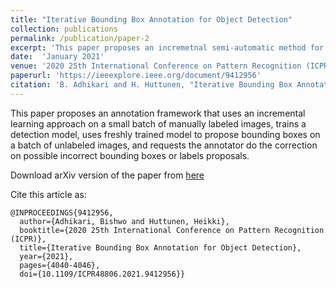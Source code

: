 ```yaml
---
title: "Iterative Bounding Box Annotation for Object Detection"
collection: publications
permalink: /publication/paper-2
excerpt: 'This paper proposes an incremetnal semi-automatic method for efficient bounding box annotation.'
date:  'January 2021' 
venue: '2020 25th International Conference on Pattern Recognition (ICPR)'
paperurl: 'https://ieeexplore.ieee.org/document/9412956'
citation: 'B. Adhikari and H. Huttunen, "Iterative Bounding Box Annotation for Object Detection," 2020 25th International Conference on Pattern Recognition (ICPR), 2021, pp. 4040-4046, doi: 10.1109/ICPR48806.2021.9412956.' 
---
```

This paper proposes an annotation framework that uses an incremental learning approach on a small batch of manually labeled images, trains a detection model, uses freshly trained model to propose bounding boxes on a batch of unlabeled images, and requests the annotator do the correction on possible incorrect bounding boxes or labels proposals.

Download arXiv version of the paper from [here](https://arxiv.org/abs/2007.00961)

Cite this article as:

```
@INPROCEEDINGS{9412956,
  author={Adhikari, Bishwo and Huttunen, Heikki},
  booktitle={2020 25th International Conference on Pattern Recognition (ICPR)}, 
  title={Iterative Bounding Box Annotation for Object Detection}, 
  year={2021},
  pages={4040-4046},
  doi={10.1109/ICPR48806.2021.9412956}}
 
```